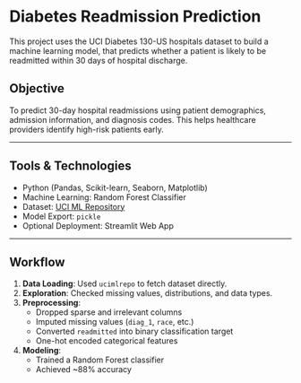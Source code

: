 # Diabetes Readmission Prediction

This project uses the UCI Diabetes 130-US hospitals dataset to build a machine learning model, that predicts whether a patient is likely to be readmitted within 30 days of hospital discharge.

## Objective

To predict 30-day hospital readmissions using patient demographics, admission information, and diagnosis codes. This helps healthcare providers identify high-risk patients early.

---

## Tools & Technologies

- Python (Pandas, Scikit-learn, Seaborn, Matplotlib)
- Machine Learning: Random Forest Classifier
- Dataset: [UCI ML Repository](https://archive.ics.uci.edu/ml/datasets/diabetes+130-us+hospitals+for+years+1999-2008)
- Model Export: `pickle`
- Optional Deployment: Streamlit Web App

---

## Workflow

1. **Data Loading**: Used `ucimlrepo` to fetch dataset directly.
2. **Exploration**: Checked missing values, distributions, and data types.
3. **Preprocessing**:
   - Dropped sparse and irrelevant columns
   - Imputed missing values (`diag_1`, `race`, etc.)
   - Converted `readmitted` into binary classification target
   - One-hot encoded categorical features
4. **Modeling**:
   - Trained a Random Forest classifier
   - Achieved ~88% accuracy


